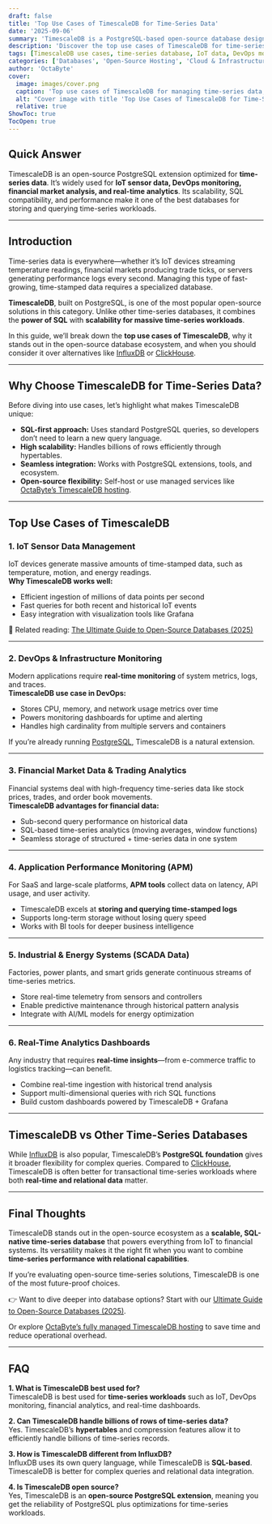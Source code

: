 ```yaml
---
draft: false
title: 'Top Use Cases of TimescaleDB for Time-Series Data'
date: '2025-09-06'
summary: 'TimescaleDB is a PostgreSQL-based open-source database designed for time-series workloads. This blog explores its top use cases, including IoT sensor data, DevOps monitoring, financial analytics, application performance monitoring, industrial telemetry, and real-time dashboards. With its SQL-first approach, scalability, and seamless integration, TimescaleDB is a powerful choice for organizations managing massive time-stamped datasets.'
description: 'Discover the top use cases of TimescaleDB for time-series data, from IoT and DevOps monitoring to financial analytics. Learn why it’s a leading open-source database choice.'
tags: [TimescaleDB use cases, time-series database, IoT data, DevOps monitoring, PostgreSQL extension, real-time analytics, financial data storage]
categories: ['Databases', 'Open-Source Hosting', 'Cloud & Infrastructure']
author: 'OctaByte'
cover:
  image: images/cover.png
  caption: 'Top use cases of TimescaleDB for managing time-series data, including IoT, DevOps, and financial analytics.'
  alt: "Cover image with title 'Top Use Cases of TimescaleDB for Time-Series Data' featuring a database icon, stopwatch, and rising line chart on a blue background."
  relative: true
ShowToc: true
TocOpen: true
---
```


## Quick Answer
TimescaleDB is an open-source PostgreSQL extension optimized for **time-series data**. It’s widely used for **IoT sensor data, DevOps monitoring, financial market analysis, and real-time analytics**. Its scalability, SQL compatibility, and performance make it one of the best databases for storing and querying time-series workloads.  

---

## Introduction  
Time-series data is everywhere—whether it’s IoT devices streaming temperature readings, financial markets producing trade ticks, or servers generating performance logs every second. Managing this type of fast-growing, time-stamped data requires a specialized database.  

**TimescaleDB**, built on PostgreSQL, is one of the most popular open-source solutions in this category. Unlike other time-series databases, it combines the **power of SQL** with **scalability for massive time-series workloads**.  

In this guide, we’ll break down the **top use cases of TimescaleDB**, why it stands out in the open-source database ecosystem, and when you should consider it over alternatives like [InfluxDB](https://octabyte.io/fully-managed-open-source-services/databases/specialized-databases/influxdb) or [ClickHouse](https://octabyte.io/fully-managed-open-source-services/databases/relational-databases/clickhouse).  

---

## Why Choose TimescaleDB for Time-Series Data?  
Before diving into use cases, let’s highlight what makes TimescaleDB unique:  

- **SQL-first approach:** Uses standard PostgreSQL queries, so developers don’t need to learn a new query language.  
- **High scalability:** Handles billions of rows efficiently through hypertables.  
- **Seamless integration:** Works with PostgreSQL extensions, tools, and ecosystem.  
- **Open-source flexibility:** Self-host or use managed services like [OctaByte’s TimescaleDB hosting](https://octabyte.io/fully-managed-open-source-services/databases/relational-databases/timescaledb).  

---

## Top Use Cases of TimescaleDB  

### 1. IoT Sensor Data Management  
IoT devices generate massive amounts of time-stamped data, such as temperature, motion, and energy readings.  
**Why TimescaleDB works well:**  
- Efficient ingestion of millions of data points per second  
- Fast queries for both recent and historical IoT events  
- Easy integration with visualization tools like Grafana  

📌 Related reading: [The Ultimate Guide to Open-Source Databases (2025)](/topics/open-source-databases/ultimate-guide-2025/)  

---

### 2. DevOps & Infrastructure Monitoring  
Modern applications require **real-time monitoring** of system metrics, logs, and traces.  
**TimescaleDB use case in DevOps:**  
- Stores CPU, memory, and network usage metrics over time  
- Powers monitoring dashboards for uptime and alerting  
- Handles high cardinality from multiple servers and containers  

If you’re already running [PostgreSQL](https://octabyte.io/fully-managed-open-source-services/databases/relational-databases/postgresql), TimescaleDB is a natural extension.  

---

### 3. Financial Market Data & Trading Analytics  
Financial systems deal with high-frequency time-series data like stock prices, trades, and order book movements.  
**TimescaleDB advantages for financial data:**  
- Sub-second query performance on historical data  
- SQL-based time-series analytics (moving averages, window functions)  
- Seamless storage of structured + time-series data in one system  

---

### 4. Application Performance Monitoring (APM)  
For SaaS and large-scale platforms, **APM tools** collect data on latency, API usage, and user activity.  
- TimescaleDB excels at **storing and querying time-stamped logs**  
- Supports long-term storage without losing query speed  
- Works with BI tools for deeper business intelligence  

---

### 5. Industrial & Energy Systems (SCADA Data)  
Factories, power plants, and smart grids generate continuous streams of time-series metrics.  
- Store real-time telemetry from sensors and controllers  
- Enable predictive maintenance through historical pattern analysis  
- Integrate with AI/ML models for energy optimization  

---

### 6. Real-Time Analytics Dashboards  
Any industry that requires **real-time insights**—from e-commerce traffic to logistics tracking—can benefit.  
- Combine real-time ingestion with historical trend analysis  
- Support multi-dimensional queries with rich SQL functions  
- Build custom dashboards powered by TimescaleDB + Grafana  

---

## TimescaleDB vs Other Time-Series Databases  
While [InfluxDB](https://octabyte.io/fully-managed-open-source-services/databases/specialized-databases/influxdb) is also popular, TimescaleDB’s **PostgreSQL foundation** gives it broader flexibility for complex queries. Compared to [ClickHouse](https://octabyte.io/fully-managed-open-source-services/databases/relational-databases/clickhouse), TimescaleDB is often better for transactional time-series workloads where both **real-time and relational data** matter.  

---

## Final Thoughts  
TimescaleDB stands out in the open-source ecosystem as a **scalable, SQL-native time-series database** that powers everything from IoT to financial systems. Its versatility makes it the right fit when you want to combine **time-series performance with relational capabilities**.  

If you’re evaluating open-source time-series solutions, TimescaleDB is one of the most future-proof choices.  

👉 Want to dive deeper into database options? Start with our [Ultimate Guide to Open-Source Databases (2025)](/topics/open-source-databases/ultimate-guide-2025/).  

Or explore [OctaByte’s fully managed TimescaleDB hosting](https://octabyte.io/fully-managed-open-source-services/databases/relational-databases/timescaledb) to save time and reduce operational overhead.  

---

## FAQ

**1. What is TimescaleDB best used for?**  
TimescaleDB is best used for **time-series workloads** such as IoT, DevOps monitoring, financial analytics, and real-time dashboards.  

**2. Can TimescaleDB handle billions of rows of time-series data?**  
Yes. TimescaleDB’s **hypertables** and compression features allow it to efficiently handle billions of time-series records.  

**3. How is TimescaleDB different from InfluxDB?**  
InfluxDB uses its own query language, while TimescaleDB is **SQL-based**. TimescaleDB is better for complex queries and relational data integration.  

**4. Is TimescaleDB open source?**  
Yes, TimescaleDB is an **open-source PostgreSQL extension**, meaning you get the reliability of PostgreSQL plus optimizations for time-series workloads.  
